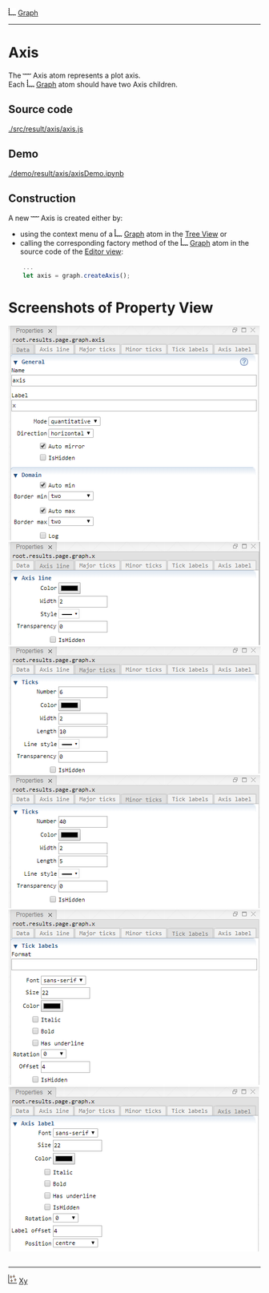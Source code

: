 ![](../../../../icons/graph.png) [Graph](../graph/graph.md)

----

# Axis

The ![](../../../../icons/axis.png) Axis atom represents a plot axis.<br>
Each ![](../../../../icons/graph.png) [Graph](../graph/graph.md) atom should have two Axis children.

## Source code

[./src/result/axis/axis.js](../../../../src/result/axis/axis.js)

## Demo

[./demo/result/axis/axisDemo.ipynb](../../../../demo/result/axis/axisDemo.ipynb)

## Construction
		
A new ![](../../../../icons/axis.png) Axis is created either by: 

* using the context menu of a ![](../../../../icons/graph.png) [Graph](../graph/graph.md) atom in the [Tree View](../../../views/treeView.md) or
* calling the corresponding factory method of the ![](../../../../icons/graph.png) [Graph](../graph/graph.md) atom in the source code of the [Editor view](../../../views/editorView.md):

```javascript
    ...
    let axis = graph.createAxis();	
```

# Screenshots of Property View

<table>
<tr>
<img src="../../../images/axisData.png">
</tr>	

<tr>
<img src="../../../images/axisLine.png">
</tr>	

<tr>
<img src="../../../images/axisMajorTicks.png">	
</tr>	

<tr>
<img src="../../../images/axisMinorTicks.png">	
</tr>	

<tr>
<img src="../../../images/axisTickLabels.png">	
</tr>	

<tr>
<img src="../../../images/axisLabel.png">	
</tr>	

</table> 

----

![](../../../../icons/xy.png) [Xy](../xy/xy.md)

